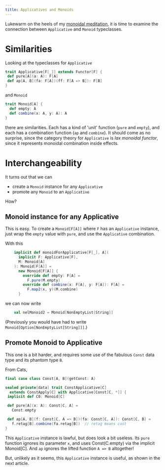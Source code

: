 ```yaml
---
title: Applicatives and Monoids 
---
```


Lukewarm on the heels of my [monoidal meditation](https://leigh-perry.github.io/posts/2019-11-11-monoids-2.html),
it is time to examine the connection between `Applicative` and `Monoid` typeclasses. 

# Similarities

Looking at the typeclasses for `Applicative`
```scala
trait Applicative[F[_]] extends Functor[F] {
 def pure[A](a: A): F[A]
 def ap[A, B](fa: F[A])(ff: F[A => B]): F[B]
}
```
and `Monoid`
```scala
trait Monoid[A] {
  def empty: A
  def combine(x: A, y: A): A
}
```
there are similarities.
Each has a kind of 'unit' function (`pure` and `empty`), and
each has a combination function (`ap` and `combine`).
It should come as no surprise, since the category theory for `Applicative`
is _lax monoidal functor_, since it represents monoidal combination inside effects.

# Interchangeability

It turns out that we can

- create a `Monoid` instance for any `Applicative`
- promote any `Monoid` to an `Applicative`

How?

## Monoid instance for any Applicative

This is easy. To create a `Monoid[F[A]]` where `F` has an `Applicative` instance,
just wrap the `empty` value with `pure`, and use the `Applicative` combination.

With this
```scala
    implicit def monoidForApplicative[F[_], A](
      implicit F: Applicative[F],
      M: Monoid[A]
    ): Monoid[F[A]] =
      new Monoid[F[A]] {
        override def empty: F[A] =
          F.pure(M.empty)
        override def combine(x: F[A], y: F[A]): F[A] =
          F.map2(x, y)(M.combine)
      }
```
we can now write
```scala
    val nelMonoid2 = Monoid[NonEmptyList[String]]
```
(Previously you would have had to write `Monoid[Option[NonEmptyList[String]]]`.)

## Promote Monoid to Applicative

This one is a bit harder, and requires some use of the fabulous `Const` data type
and its phantom type `B`.

From Cats,
```scala
final case class Const[A, B](getConst: A)

sealed private[data] trait ConstApplicative[C] 
  extends ConstApply[C] with Applicative[Const[C, *]] {
 implicit def C0: Monoid[C]

 def pure[A](x: A): Const[C, A] =
   Const.empty

 def ap[A, B](f: Const[C, A => B])(fa: Const[C, A]): Const[C, B] =
   f.retag[B].combine(fa.retag[B])	// retag means cast
}
```

This `Applicative` instance is lawful, but does look a bit useless.
Its `pure` function ignores its parameter `x`, and uses Const(C.empty) via the implicit Monoid[C].
And `ap` ignores the lifted function `A => B` altogether!

But, unlikely as it seems, this `Applicative` instance is useful, as shown in the next article.
